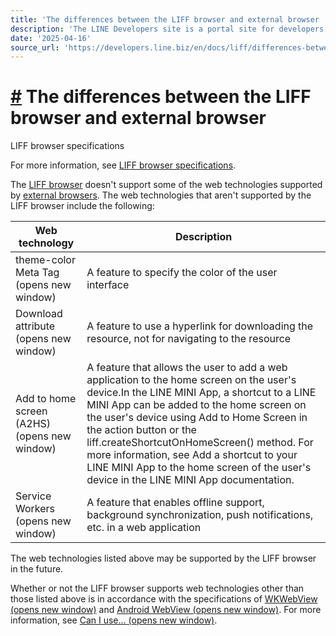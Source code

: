 ```yaml
---
title: 'The differences between the LIFF browser and external browser | LINE Developers'
description: 'The LINE Developers site is a portal site for developers. It contains documents and tools that will help you use our various developer products. Creating LINE Login and Messaging API applications and services has never been easier!'
date: '2025-04-16'
source_url: 'https://developers.line.biz/en/docs/liff/differences-between-liff-browser-and-external-browser/'
---
```


# [#](#page-title) The differences between the LIFF browser and external browser

LIFF browser specifications

For more information, see [LIFF browser specifications](../../../en/docs/liff/overview.md#liff-browser-spec).

The [LIFF browser](../../../en/glossary.md#liff-browser) doesn't support some of the web technologies supported by [external browsers](../../../en/glossary.md#external-browser). The web technologies that aren't supported by the LIFF browser include the following:

| Web technology                               | Description                                                                                                                                                                                                                                                                                                                                                                                                                                        |
| -------------------------------------------- | -------------------------------------------------------------------------------------------------------------------------------------------------------------------------------------------------------------------------------------------------------------------------------------------------------------------------------------------------------------------------------------------------------------------------------------------------- |
| theme-color Meta Tag (opens new window)      | A feature to specify the color of the user interface                                                                                                                                                                                                                                                                                                                                                                                               |
| Download attribute (opens new window)        | A feature to use a hyperlink for downloading the resource, not for navigating to the resource                                                                                                                                                                                                                                                                                                                                                      |
| Add to home screen (A2HS) (opens new window) | A feature that allows the user to add a web application to the home screen on the user's device.In the LINE MINI App, a shortcut to a LINE MINI App can be added to the home screen on the user's device using Add to Home Screen in the action button or the liff.createShortcutOnHomeScreen() method. For more information, see Add a shortcut to your LINE MINI App to the home screen of the user's device in the LINE MINI App documentation. |
| Service Workers (opens new window)           | A feature that enables offline support, background synchronization, push notifications, etc. in a web application                                                                                                                                                                                                                                                                                                                                  |

The web technologies listed above may be supported by the LIFF browser in the future.

Whether or not the LIFF browser supports web technologies other than those listed above is in accordance with the specifications of [WKWebView (opens new window)](https://developer.apple.com/documentation/webkit/wkwebview) and [Android WebView (opens new window)](https://developer.android.com/reference/android/webkit/WebView). For more information, see [Can I use... (opens new window)](https://caniuse.com/).
